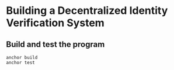 # Building a Decentralized Identity Verification System

## Build and test the program

```shell
anchor build
anchor test
```
